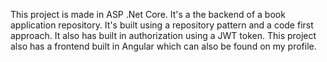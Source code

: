 This project is made in ASP .Net Core. It's a the backend of a book application repository. It's built using a repository pattern and a code first approach. It also has built in authorization using a JWT token. This project also has a frontend built in Angular which can also be found on my profile.
